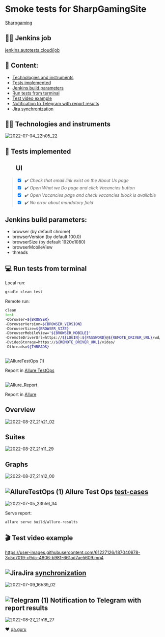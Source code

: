 # Smoke tests for SharpGamingSite
<a target="_blank" href="https://www.sharpgaming.com/">Sharpgaming</a>


## :mechanic: Jenkins job
<a target="_blank" href="https://jenkins.autotests.cloud/job/SharpGamingSmokeTests/">jenkins.autotests.cloud/job</a>


## :blue_book: Content:

- [ Technologies and instruments](Technologies-and-instruments)
- [Tests implemented](Tests-implemented)
- [Jenkins build parameters](Jenkins-build-parameters)
- [Run tests from terminal](Run-tests-from-terminal)
- [Test video example](Test-video-example)
- [Notification to Telegram with report results](Notification-to-Telegram-with-report-results)
- [Jira synchronization](Jira-synchronization)
                                                               
## :technologist: Technologies and instruments
![2022-07-04_22h05_22](https://user-images.githubusercontent.com/61227126/177201975-cc177a1e-8876-46c8-9113-a67d08583a55.png)

## :bookmark_tabs: Tests implemented

## &nbsp;&nbsp;&nbsp;&nbsp;&nbsp;&nbsp; UI

> - [x] :heavy_check_mark: *Check that email link exist on the About Us page*
> - [x] :heavy_check_mark: *Open What we Do page and click Vacancies button*
> - [x] :heavy_check_mark: *Open Vacancies page and check vacancies block is available*
> - [x] :heavy_check_mark: *No error about mandatory field*

## Jenkins build parameters:

- browser (by default chrome)
- browserVersion (by default 100.0)
- browserSize (by default 1920x1080)
- browserMobileView
- threads

## :computer: Run tests from terminal

Local run:
```bash
gradle clean test
```

Remote run:
```bash
clean
test
-Dbrowser=${BROWSER}
-DbrowserVersion=${BROWSER_VERSION}
-DbrowserSize=${BROWSER_SIZE}
-DbrowserMobileView="${BROWSER_MOBILE}"
-DremoteDriverUrl=https://${LOGIN}:${PASSWORD}@${REMOTE_DRIVER_URL}/wd/hub/
-DvideoStorage=https://${REMOTE_DRIVER_URL}/video/
-Dthreads=${THREADS}
```

##
![AllureTestOps (1)](https://user-images.githubusercontent.com/61227126/178105147-0d813199-d937-436f-afcb-2f80e941ccaf.png)
<p></a> Report in <a target="_blank" href="https://allure.autotests.cloud/launch/15462">Allure TestOps</a><p>
 
##
![Allure_Report](https://user-images.githubusercontent.com/61227126/178105175-54c2a093-f0f3-4212-bcc7-2343399d33ba.png)
<p></a> Report in <a target="_blank" href="https://jenkins.autotests.cloud/job/SharpGamingSmokeTests/5/allure/">Allure</a><p>

## Overview
![2022-08-27_21h21_02](https://user-images.githubusercontent.com/61227126/187041147-1063adc2-4065-4af7-b0b3-4866f5585f82.png)

## Suites
![2022-08-27_21h11_29](https://user-images.githubusercontent.com/61227126/187040788-f4dd845a-8fc1-4f1d-acba-f056aa946eeb.png)

## Graphs
![2022-08-27_21h12_00](https://user-images.githubusercontent.com/61227126/187040813-7b974f4f-3e00-44d8-b343-12bde18350aa.png)
  
## ![AllureTestOps (1)](https://user-images.githubusercontent.com/61227126/177992986-b5498dfb-8e67-4e40-a355-afb590f616a8.png) Allure Test Ops [test-cases](https://allure.autotests.cloud/project/1431/test-cases/10912?treeId=0)
![2022-07-05_23h56_34](https://user-images.githubusercontent.com/61227126/177406019-3308e5cd-66f0-4e9c-9c87-62813cfc5edd.png)

Serve report:
```bash
allure serve build/allure-results
```

## :clapper: Test video example
https://user-images.githubusercontent.com/61227126/187040978-3c5c7019-c9dc-4806-b981-661ad7ae5609.mp4

## ![Jira](https://user-images.githubusercontent.com/61227126/178106099-be57c5c7-810a-44bd-b6b4-0e5c3d77b1c6.png)Jira [synchronization](https://jira.autotests.cloud/browse/AUTO-1198)
![2022-07-09_16h39_02](https://user-images.githubusercontent.com/61227126/178106136-55f87a17-0370-4c8d-8232-6ab8689e10c4.png)

## ![Telegram (1)](https://user-images.githubusercontent.com/61227126/177992751-b5d98d08-29ee-4f20-98ff-8cbacdba530c.png) Notification to Telegram with report results 
![2022-08-27_21h18_27](https://user-images.githubusercontent.com/61227126/187041028-d1dd6b3b-4b98-426d-a98b-436f9e4a73a1.png)

  
:heart: <a target="_blank" href="https://qa.guru">qa.guru</a><br/>
